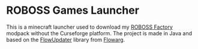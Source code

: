 # ROBOSS Games Launcher
This is a minecraft launcher used to download my <a href="https://www.curseforge.com/minecraft/modpacks/robossfactory1">ROBOSS Factory</a> modpack without the Curseforge platform.
The project is made in Java and based on the <a href="https://github.com/FlowArg/FlowUpdater">FlowUpdater</a> library from <a href="https://github.com/FlowArg">Flowarg</a>.
